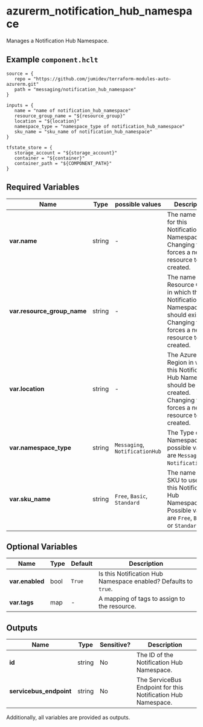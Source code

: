 # azurerm_notification_hub_namespace

Manages a Notification Hub Namespace.

## Example `component.hclt`

```hcl
source = {
   repo = "https://github.com/jumidev/terraform-modules-auto-azurerm.git" 
   path = "messaging/notification_hub_namespace" 
}

inputs = {
   name = "name of notification_hub_namespace" 
   resource_group_name = "${resource_group}" 
   location = "${location}" 
   namespace_type = "namespace_type of notification_hub_namespace" 
   sku_name = "sku_name of notification_hub_namespace" 
}

tfstate_store = {
   storage_account = "${storage_account}" 
   container = "${container}" 
   container_path = "${COMPONENT_PATH}" 
}

```

## Required Variables

| Name | Type |  possible values |  Description |
| ---- | --------- |  ----------- | ----------- |
| **var.name** | string |  -  |  The name to use for this Notification Hub Namespace. Changing this forces a new resource to be created. | 
| **var.resource_group_name** | string |  -  |  The name of the Resource Group in which the Notification Hub Namespace should exist. Changing this forces a new resource to be created. | 
| **var.location** | string |  -  |  The Azure Region in which this Notification Hub Namespace should be created. Changing this forces a new resource to be created. | 
| **var.namespace_type** | string |  `Messaging`, `NotificationHub`  |  The Type of Namespace - possible values are `Messaging` or `NotificationHub`. | 
| **var.sku_name** | string |  `Free`, `Basic`, `Standard`  |  The name of the SKU to use for this Notification Hub Namespace. Possible values are `Free`, `Basic` or `Standard`. | 

## Optional Variables

| Name | Type |  Default  |  Description |
| ---- | --------- |  ----------- | ----------- |
| **var.enabled** | bool |  `True`  |  Is this Notification Hub Namespace enabled? Defaults to `true`. | 
| **var.tags** | map |  -  |  A mapping of tags to assign to the resource. | 



## Outputs

| Name | Type | Sensitive? | Description |
| ---- | ---- | --------- | --------- |
| **id** | string | No  | The ID of the Notification Hub Namespace. | 
| **servicebus_endpoint** | string | No  | The ServiceBus Endpoint for this Notification Hub Namespace. | 

Additionally, all variables are provided as outputs.
